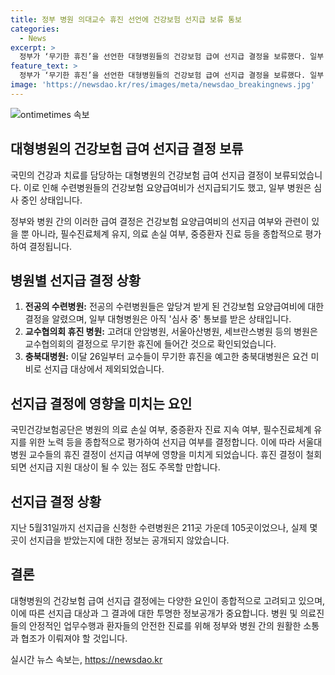 ```yaml
---
title: 정부 병원 의대교수 휴진 선언에 건강보험 선지급 보류 통보
categories:
  - News
excerpt: >
  정부가 ‘무기한 휴진’을 선언한 대형병원들의 건강보험 급여 선지급 결정을 보류했다. 일부 의대 교수들이 진료·수술을 줄인 건 필수진료체계를 유지했다는 판단에서다. 이에 보건복지부는 전공의 수련병원들에 대한 선지급 결정을 5일 앞당겨 공지했으며, 국민건강보험공단을 통해 나머지 병원들에 대한 선지급 결과를 전달했다. 병원들은 심사 중인 상태고, 일부는 미비한 요건으로 제외되거나 휴진을 철회함에 따라 선지급 지원 대상이 될 수 있다.
feature_text: >
  정부가 ‘무기한 휴진’을 선언한 대형병원들의 건강보험 급여 선지급 결정을 보류했다. 일부 의대 교수들이 진료·수술을 줄인 건 필수진료체계를 유지했다는 판단에서다. 이에 보건복지부는 전공의 수련병원들에 대한 선지급 결정을 5일 앞당겨 공지했으며, 국민건강보험공단을 통해 나머지 병원들에 대한 선지급 결과를 전달했다. 병원들은 심사 중인 상태고, 일부는 미비한 요건으로 제외되거나 휴진을 철회함에 따라 선지급 지원 대상이 될 수 있다.
image: 'https://newsdao.kr/res/images/meta/newsdao_breakingnews.jpg'
---
```


<p><img src="https://newsdao.kr/res/images/meta/newsdao_breakingnews.jpg" alt="ontimetimes 속보" /></p>

<h2 data-ke-size="size26">대형병원의 건강보험 급여 선지급 결정 보류</h2>

<p>국민의 건강과 치료를 담당하는 대형병원의 건강보험 급여 선지급 결정이 보류되었습니다. 이로 인해 수련병원들의 건강보험 요양급여비가 선지급되기도 했고, 일부 병원은 심사 중인 상태입니다.</p>

<p data-ke-size="size16">정부와 병원 간의 이러한 급여 결정은 건강보험 요양급여비의 선지급 여부와 관련이 있을 뿐 아니라, 필수진료체계 유지, 의료 손실 여부, 중증환자 진료 등을 종합적으로 평가하여 결정됩니다.</p>

<h2 data-ke-size="size26">병원별 선지급 결정 상황</h2>

<ol>
  <li><b>전공의 수련병원:</b> 전공의 수련병원들은 앞당겨 받게 된 건강보험 요양급여비에 대한 결정을 알렸으며, 일부 대형병원은 아직 '심사 중' 통보를 받은 상태입니다.</li>
  <li><b>교수협의회 휴진 병원:</b> 고려대 안암병원, 서울아산병원, 세브란스병원 등의 병원은 교수협의회의 결정으로 무기한 휴진에 들어간 것으로 확인되었습니다.</li>
  <li><b>충북대병원:</b> 이달 26일부터 교수들이 무기한 휴진을 예고한 충북대병원은 요건 미비로 선지급 대상에서 제외되었습니다.</li>
</ol>

<h2 data-ke-size="size26">선지급 결정에 영향을 미치는 요인</h2>

<p data-ke-size="size16">국민건강보험공단은 병원의 의료 손실 여부, 중증환자 진료 지속 여부, 필수진료체계 유지를 위한 노력 등을 종합적으로 평가하여 선지급 여부를 결정합니다. 이에 따라 서울대병원 교수들의 휴진 결정이 선지급 여부에 영향을 미치게 되었습니다. 휴진 결정이 철회되면 선지급 지원 대상이 될 수 있는 점도 주목할 만합니다.</p>

<h2 data-ke-size="size26">선지급 결정 상황</h2>

<p data-ke-size="size16">지난 5월31일까지 선지급을 신청한 수련병원은 211곳 가운데 105곳이었으나, 실제 몇 곳이 선지급을 받았는지에 대한 정보는 공개되지 않았습니다.</p>

<h2 data-ke-size="size26">결론</h2>

<p data-ke-size="size16">대형병원의 건강보험 급여 선지급 결정에는 다양한 요인이 종합적으로 고려되고 있으며, 이에 따른 선지급 대상과 그 결과에 대한 투명한 정보공개가 중요합니다. 병원 및 의료진들의 안정적인 업무수행과 환자들의 안전한 진료를 위해 정부와 병원 간의 원활한 소통과 협조가 이뤄져야 할 것입니다.</p>
실시간 뉴스 속보는, <a href="https://newsdao.kr" rel="dofollow">https://newsdao.kr</a>


